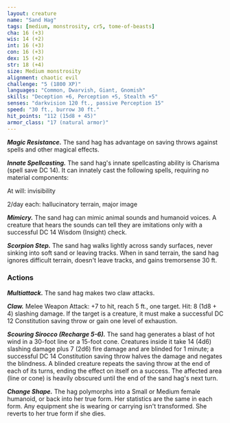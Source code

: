 ```yaml
---
layout: creature
name: "Sand Hag"
tags: [medium, monstrosity, cr5, tome-of-beasts]
cha: 16 (+3)
wis: 14 (+2)
int: 16 (+3)
con: 16 (+3)
dex: 15 (+2)
str: 18 (+4)
size: Medium monstrosity
alignment: chaotic evil
challenge: "5 (1800 XP)"
languages: "Common, Dwarvish, Giant, Gnomish"
skills: "Deception +6, Perception +5, Stealth +5"
senses: "darkvision 120 ft., passive Perception 15"
speed: "30 ft., burrow 30 ft."
hit_points: "112 (15d8 + 45)"
armor_class: "17 (natural armor)"
---
```


***Magic Resistance.*** The sand hag has advantage on saving throws against spells and other magical effects.

***Innate Spellcasting.*** The sand hag's innate spellcasting ability is Charisma (spell save DC 14). It can innately cast the following spells, requiring no material components:

At will: invisibility

2/day each: hallucinatory terrain, major image

***Mimicry.*** The sand hag can mimic animal sounds and humanoid voices. A creature that hears the sounds can tell they are imitations only with a successful DC 14 Wisdom (Insight) check.

***Scorpion Step.*** The sand hag walks lightly across sandy surfaces, never sinking into soft sand or leaving tracks. When in sand terrain, the sand hag ignores difficult terrain, doesn't leave tracks, and gains tremorsense 30 ft.

### Actions

***Multiattack.*** The sand hag makes two claw attacks.

***Claw.*** Melee Weapon Attack: +7 to hit, reach 5 ft., one target. Hit: 8 (1d8 + 4) slashing damage. If the target is a creature, it must make a successful DC 12 Constitution saving throw or gain one level of exhaustion.

***Scouring Sirocco (Recharge 5-6).*** The sand hag generates a blast of hot wind in a 30-foot line or a 15-foot cone. Creatures inside it take 14 (4d6) slashing damage plus 7 (2d6) fire damage and are blinded for 1 minute; a successful DC 14 Constitution saving throw halves the damage and negates the blindness. A blinded creature repeats the saving throw at the end of each of its turns, ending the effect on itself on a success. The affected area (line or cone) is heavily obscured until the end of the sand hag's next turn.

***Change Shape.*** The hag polymorphs into a Small or Medium female humanoid, or back into her true form. Her statistics are the same in each form. Any equipment she is wearing or carrying isn't transformed. She reverts to her true form if she dies.

